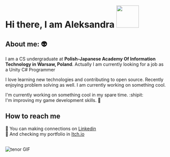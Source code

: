 <h1>Hi there, I am Aleksandra 
<img src="https://camo.githubusercontent.com/b0fa06ee100360ae8811a115c133de7848891e3b/68747470733a2f2f6769746875622e6769746875626173736574732e636f6d2f696d616765732f6d6f6e612d776869737065722e676966" width="70" height="70" style="max-width:100%;">
</h1>
<h2>About me: 👽</h2>
<p>I am a CS undergraduate at <strong>Polish-Japanese Academy Of Information Technology in Warsaw, Poland</strong>. Actually I am currently looking for a job as a Unity C# Programmer</p>
<p>I love learning new technologies and contributing to open source. Recently enjoying problem solving as well. I am currently working on something cool.</p>
<p>I'm currently working on something cool in my spare time. :shipit:
<br>  
I'm improving my game development skills. 🌱</p>
<h2>How to reach me</h2>
<p>🤝 You can making connections on <a href="https://www.linkedin.com/in/aleksandra-nosińska-89a57221a/" rel="nofollow">Linkedin</a>
<br>
🎇 And checking my portfolio in <a href="https://t5udzuku.itch.io" rel="nofollow">Itch.io</a></p>
<br>
<img src="https://images-wixmp-ed30a86b8c4ca887773594c2.wixmp.com/f/7b674371-0178-47a7-bf86-e9960c61f200/d9xtt3l-014c91e9-48a4-4106-857d-df7ece069e84.gif?token=eyJ0eXAiOiJKV1QiLCJhbGciOiJIUzI1NiJ9.eyJzdWIiOiJ1cm46YXBwOjdlMGQxODg5ODIyNjQzNzNhNWYwZDQxNWVhMGQyNmUwIiwiaXNzIjoidXJuOmFwcDo3ZTBkMTg4OTgyMjY0MzczYTVmMGQ0MTVlYTBkMjZlMCIsIm9iaiI6W1t7InBhdGgiOiJcL2ZcLzdiNjc0MzcxLTAxNzgtNDdhNy1iZjg2LWU5OTYwYzYxZjIwMFwvZDl4dHQzbC0wMTRjOTFlOS00OGE0LTQxMDYtODU3ZC1kZjdlY2UwNjllODQuZ2lmIn1dXSwiYXVkIjpbInVybjpzZXJ2aWNlOmZpbGUuZG93bmxvYWQiXX0.RseWJ7ZRlpkeMF0dBtwqRQeUxAwA1lZTR65TSMQ-2rI" alt="tenor GIF" style="max-width:120%;">
